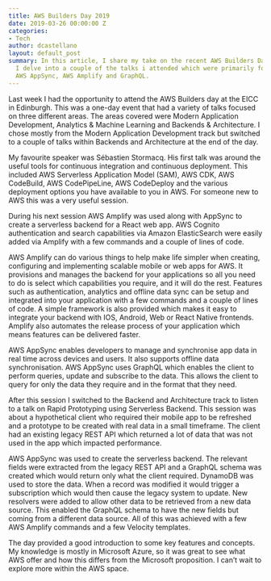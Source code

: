```yaml
---
title: AWS Builders Day 2019
date: 2019-03-26 00:00:00 Z
categories:
- Tech
author: dcastellano
layout: default_post
summary: In this article, I share my take on the recent AWS Builders Day in Edinburgh.
  I delve into a couple of the talks i attended which were primarily focused around
  AWS AppSync, AWS Amplify and GraphQL.
---
```


Last week I had the opportunity to attend the AWS Builders day at the EICC in Edinburgh. This was a one-day event that had a variety of talks focused on three different areas. The areas covered were Modern Application Development, Analytics & Machine Learning and Backends & Architecture. I chose mostly from the Modern Application Development track but switched to a couple of talks within Backends and Architecture at the end of the day.

My favourite speaker was Sébastien Stormacq. His first talk was around the useful tools for continuous integration and continuous deployment. This included AWS Serverless Application Model (SAM), AWS CDK, AWS CodeBuild, AWS CodePipeLine, AWS CodeDeploy and the various deployment options you have available to you in AWS. For someone new to AWS this was a very useful session.

During his next session AWS Amplify was used along with AppSync to create a serverless backend for a React web app. AWS Cognito authentication and search capabilities via Amazon ElasticSearch were easily added via Amplify with a few commands and a couple of lines of code.

AWS Amplify can do various things to help make life simpler when creating, configuring and implementing scalable mobile or web apps for AWS. It provisions and manages the backend for your applications so all you need to do is select which capabilities you require, and it will do the rest. Features such as authentication, analytics and offline data sync can be setup and integrated into your application with a few commands and a couple of lines of code. A simple framework is also provided which makes it easy to integrate your backend with IOS, Android, Web or React Native frontends. Amplify also automates the release process of your application which means features can be delivered faster.

AWS AppSync enables developers to manage and synchronise app data in real time across devices and users. It also supports offline data synchronisation. AWS AppSync uses GraphQL which enables the client to perform queries, update and subscribe to the data. This allows the client to query for only the data they require and in the format that they need.

After this session I switched to the Backend and Architecture track to listen to a talk on Rapid Prototyping using Serverless Backend. This session was about a hypothetical client who required their mobile app to be refreshed and a prototype to be created with real data in a small timeframe. The client had an existing legacy REST API which returned a lot of data that was not used in the app which impacted performance.

AWS AppSync was used to create the serverless backend. The relevant fields were extracted from the legacy REST API and a GraphQL schema was created which would return only what the client required. DynamoDB was used to store the data. When a record was modified it would trigger a subscription which would then cause the legacy system to update. New resolvers were added to allow other data to be retrieved from a new data source. This enabled the GraphQL schema to have the new fields but coming from a different data source. All of this was achieved with a few AWS Amplify commands and a few Velocity templates.

The day provided a good introduction to some key features and concepts. My knowledge is mostly in Microsoft Azure, so it was great to see what AWS offer and how this differs from the Microsoft proposition. I can’t wait to explore more within the AWS space.

